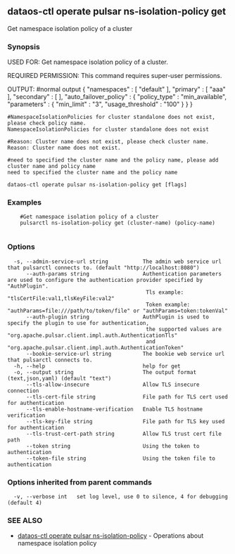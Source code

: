 ## dataos-ctl operate pulsar ns-isolation-policy get

Get namespace isolation policy of a cluster

### Synopsis

USED FOR:
    Get namespace isolation policy of a cluster.

REQUIRED PERMISSION:
    This command requires super-user permissions.

OUTPUT:
    #normal output
    {
      "namespaces" : [ "default" ],
      "primary" : [ "aaa" ],
      "secondary" : [ ],
      "auto_failover_policy" : {
        "policy_type" : "min_available",
        "parameters" : {
          "min_limit" : "3",
          "usage_threshold" : "100"
        }
      }
    }

    #NamespaceIsolationPolicies for cluster standalone does not exist, please check policy name.
    NamespaceIsolationPolicies for cluster standalone does not exist

    #Reason: Cluster name does not exist, please check cluster name.
    Reason: Cluster name does not exist.

    #need to specified the cluster name and the policy name, please add cluster name and policy name
    need to specified the cluster name and the policy name



```
dataos-ctl operate pulsar ns-isolation-policy get [flags]
```

### Examples

```
    #Get namespace isolation policy of a cluster
    pulsarctl ns-isolation-policy get (cluster-name) (policy-name)


```

### Options

```
  -s, --admin-service-url string           The admin web service url that pulsarctl connects to. (default "http://localhost:8080")
      --auth-params string                 Authentication parameters are used to configure the authentication provider specified by "AuthPlugin".
                                            Tls example: "tlsCertFile:val1,tlsKeyFile:val2"
                                            Token example: "authParams=file:///path/to/token/file" or "authParams=token:tokenVal"
      --auth-plugin string                 AuthPlugin is used to specify the plugin to use for authentication,
                                            the supported values are "org.apache.pulsar.client.impl.auth.AuthenticationTls"
                                            and "org.apache.pulsar.client.impl.auth.AuthenticationToken"
      --bookie-service-url string          The bookie web service url that pulsarctl connects to.
  -h, --help                               help for get
  -o, --output string                      The output format (text,json,yaml) (default "text")
      --tls-allow-insecure                 Allow TLS insecure connection
      --tls-cert-file string               File path for TLS cert used for authentication
      --tls-enable-hostname-verification   Enable TLS hostname verification
      --tls-key-file string                File path for TLS key used for authentication
      --tls-trust-cert-path string         Allow TLS trust cert file path
      --token string                       Using the token to authentication
      --token-file string                  Using the token file to authentication
```

### Options inherited from parent commands

```
  -v, --verbose int   set log level, use 0 to silence, 4 for debugging (default 4)
```

### SEE ALSO

* [dataos-ctl operate pulsar ns-isolation-policy](dataos-ctl_operate_pulsar_ns-isolation-policy.md)	 - Operations about namespace isolation policy

